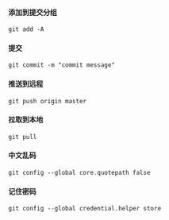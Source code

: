 #### 添加到提交分组

```shell
git add -A
```

#### 提交

```shell
git commit -m "commit message"
```

#### 推送到远程

```shell
git push origin master
```

#### 拉取到本地

```shell
git pull 
```

#### 中文乱码

```shell
git config --global core.quotepath false
```

#### 记住密码

```shell
git config --global credential.helper store
```
